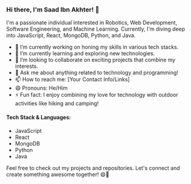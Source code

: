 ### Hi there, I'm Saad Ibn Akhter! 👋

I'm a passionate individual interested in Robotics, Web Development, Software Engineering, and Machine Learning. Currently, I'm diving deep into JavaScript, React, MongoDB, Python, and Java.

- 🔭 I’m currently working on honing my skills in various tech stacks.
- 🌱 I’m currently learning and exploring new technologies.
- 👯 I’m looking to collaborate on exciting projects that combine my interests.
- 💬 Ask me about anything related to technology and programming!
- 📫 How to reach me: [Your Contact Info/Links]
- 😄 Pronouns: He/Him
- ⚡ Fun fact: I enjoy combining my love for technology with outdoor activities like hiking and camping!

#### Tech Stack & Languages:
- JavaScript
- React
- MongoDB
- Python
- Java

Feel free to check out my projects and repositories. Let's connect and create something awesome together! 😄🚀
